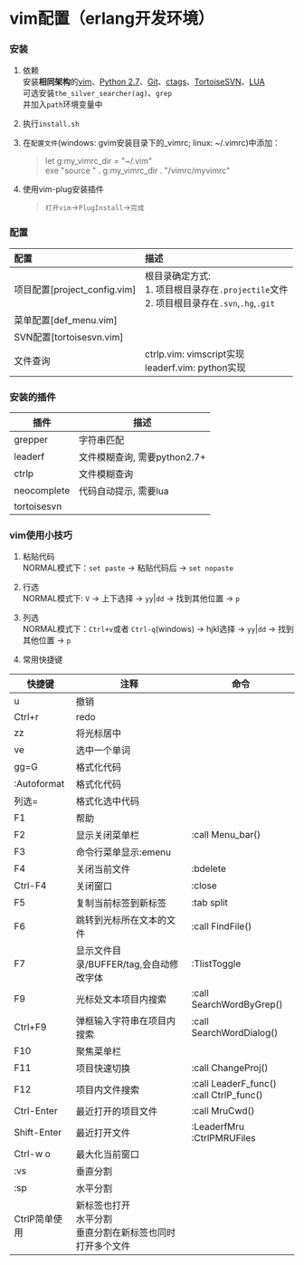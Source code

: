 # vim配置（erlang开发环境）

### 安装

1. 依赖  
安装**相同架构**的[vim](https://github.com/vim/vim-win32-installer/releases)、[Python 2.7](www.python.org)、[Git](https://git-for-windows.github.io)、[ctags](https://sourceforge.net/projects/ctags/)、[TortoiseSVN](http://subversion.tigris.org)、[LUA](http://lua-users.org/wiki/LuaBinaries)  
可选安装`the_silver_searcher(ag)`、`grep`  
并加入`path`环境变量中  

1. 执行`install.sh`  

1. 在`配置文件`(windows: gvim安装目录下的_vimrc; linux: ~/.vimrc)中添加：  
    > let g:my_vimrc_dir = "~/.vim"  
    > exe "source " .  g:my_vimrc_dir . "/vimrc/myvimrc"  

1. 使用vim-plug安装插件  
    > `打开vim`->`PlugInstall`->`完成`  

### 配置

|配置|描述|
|:---|:---|
|项目配置[project_config.vim]|根目录确定方式:<br/>1. 项目根目录存在`.projectile`文件<br/>2. 项目根目录存在`.svn`,`.hg`,`.git`|
|菜单配置[def_menu.vim]|
|SVN配置[tortoisesvn.vim]|
|文件查询|ctrlp.vim: vimscript实现<br/>leaderf.vim: python实现|

### 安装的插件

|插件|描述|
|----|----|
|grepper|字符串匹配|
|leaderf|文件模糊查询, 需要python2.7+|
|ctrlp|文件模糊查询|
|neocomplete|代码自动提示, 需要lua|
|tortoisesvn|

### vim使用小技巧

1. 粘贴代码  
NORMAL模式下：`set paste` -> 粘贴代码后 -> `set nopaste`

1. 行选  
NORMAL模式下: `V` -> 上下选择 -> `yy`|`dd` -> 找到其他位置 -> `p`

1. 列选  
NORMAL模式下：`Ctrl+v`或者 `Ctrl-q`(windows) -> hjkl选择 -> `yy`|`dd` -> 找到其他位置 -> `p`

1. 常用快捷键  

|快捷键|注释|命令|
|----|----|---|
|u|撤销|
|Ctrl+r|redo|
|zz|将光标居中|
|ve|选中一个单词|
|gg=G|格式化代码|
|:Autoformat|格式化代码|
|列选=|格式化选中代码|
|F1|帮助|
|F2|显示关闭菜单栏|:call Menu_bar()|
|F3|命令行菜单显示:emenu|
|F4|关闭当前文件|:bdelete|
|Ctrl-F4|关闭窗口|:close|
|F5|复制当前标签到新标签|:tab split|
|F6|跳转到光标所在文本的文件|:call FindFile()|
|F7|显示文件目录/BUFFER/tag,会自动修改字体|:TlistToggle|
|F9|光标处文本项目内搜索|:call SearchWordByGrep()|
|Ctrl+F9|弹框输入字符串在项目内搜索|:call SearchWordDialog()|
|F10|聚焦菜单栏|
|F11|项目快速切换|:call ChangeProj()|
|F12|项目内文件搜索|:call LeaderF_func() <br/>:call CtrlP_func()|
|Ctrl-Enter|最近打开的项目文件|:call MruCwd()|
|Shift-Enter|最近打开文件|:LeaderfMru <br/>:CtrlPMRUFiles|
|Ctrl-w o|最大化当前窗口|
|:vs|垂直分割|
|:sp|水平分割|
|CtrlP简单使用|<c-t>新标签也打开<br/><c-x>水平分割<br/><c-v>垂直分割<cr/><c-z><c-o>在新标签也同时打开多个文件<br/>|
